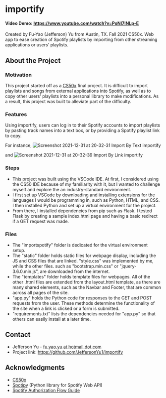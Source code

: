 # importify
#### Video Demo:  https://www.youtube.com/watch?v=PoNl7INLp-E
Created by Fu-Yao (Jefferson) Yu from Austin, TX. Fall 2021 CS50x.
Web app to ease creation of Spotify playlists by importing from other streaming applications or users' playlists.

## About the Project
### Motivation
This project started off as a [CS50x](https://cs50.harvard.edu/x/) final project. It is difficult to import playlists and songs from external applications into Spotify, as well as to copy other users' playlists into a personal library to make modifications. As a result, this project was built to alleviate part of the difficulty.

### Features
Using importify, users can log in to their Spotify accounts to import playlists by pasting track names into a text box, or by providing a Spotify playlist link to copy. 

For instance,
![Screenshot 2021-12-31 at 20-32-31 Import By Text importify](https://user-images.githubusercontent.com/43518772/147842842-0a87ce73-1279-4637-8434-d5c91e2a2720.png)

and
![Screenshot 2021-12-31 at 20-32-39 Import By Link importify](https://user-images.githubusercontent.com/43518772/147842844-6ed440d6-d4bb-405f-8659-256cb37b6799.png)

### Steps
* This project was built using the VSCode IDE. At first, I considered using the CS50 IDE because of my familiarity with it, but I wanted to challenge myself and explore the an industry-standard environment.
* I first set up VSCode by downloading and installing extensions for the languages I would be programming in, such as Python, HTML, and CSS. I then installed Python and set up a virtual environment for the project.
* From there, I installed dependencies from pip such as Flask. I tested Flask by creating a sample index.html page and having a basic redirect if a GET request was made. 

### Files
* The "importspotify" folder is dedicated for the virtual environment setup.
* The "static" folder holds static files for webpage display, including the JS and CSS files that are linked. "style.css" was implemented by me, while the other files. such as "bootstrap.min.css" or "jquery-3.6.0.min.js", are downloaded from the internet.
* The "templates" folder holds template files for webpages. All of the other .html files are extended from the layout.html template, as there are many shared elements, such as the Navbar and Footer, that are common across all pages of the site.
* "app.py" holds the Python code for responses to the GET and POST requests from the user. These methods determine the functionality of the site when a link is clicked or a form is submitted.
* "requirements.txt" lists the dependencies needed for "app.py" so that others can easily install at a later time. 

## Contact
* Jefferson Yu - [fu.yao.yu at hotmail dot com](mailto:fu.yao.yu@hotmail.com)
* Project link: https://github.com/JeffersonYu1/importify

## Acknowledgments
* [CS50x](https://cs50.harvard.edu/x/)
* [Spotipy](https://spotipy.readthedocs.io/en/2.19.0/) (Python library for Spotify Web API)
* [Spotify Authorization Flow Guide](https://github.com/drshrey/spotify-flask-auth-example)
